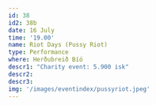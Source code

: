 ```yaml
---
id: 38
id2: 38b
date: 16 July
time: '19.00'
name: Riot Days (Pussy Riot)
type: Performance
where: Herðubreið Bíó
descr1: "Charity event: 5.900 isk"
descr2: 
descr3: 
img: '/images/eventindex/pussyriot.jpeg'
---
```

